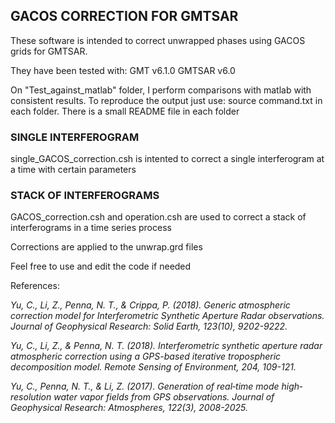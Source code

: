 ## GACOS CORRECTION FOR GMTSAR
These software is intended to correct unwrapped phases using GACOS grids for GMTSAR.

They have been tested with: GMT v6.1.0 GMTSAR v6.0

On "Test_against_matlab" folder, I perform comparisons with matlab with consistent results.
To reproduce the output just use: source command.txt in each folder.
There is a small README file in each folder

### SINGLE INTERFEROGRAM
single_GACOS_correction.csh is intented to correct a single interferogram at a time with certain parameters

### STACK OF INTERFEROGRAMS
GACOS_correction.csh and operation.csh are used to correct a stack of interferograms in a time series process

Corrections are applied to the unwrap.grd files

Feel free to use and edit the code if needed

References:

*Yu, C., Li, Z., Penna, N. T., & Crippa, P. (2018). Generic atmospheric correction model for Interferometric Synthetic Aperture Radar observations. Journal of Geophysical Research: Solid Earth, 123(10), 9202-9222.*

*Yu, C., Li, Z., & Penna, N. T. (2018). Interferometric synthetic aperture radar atmospheric correction using a GPS-based iterative tropospheric decomposition model. Remote Sensing of Environment, 204, 109-121.*

*Yu, C., Penna, N. T., & Li, Z. (2017). Generation of real‐time mode high‐resolution water vapor fields from GPS observations. Journal of Geophysical Research: Atmospheres, 122(3), 2008-2025.*
